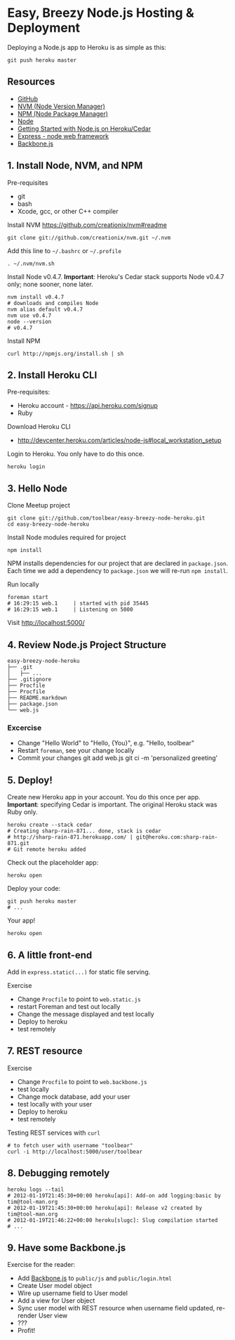 # Easy, Breezy Node.js Hosting & Deployment

Deploying a Node.js app to Heroku is as simple as this:

    git push heroku master


## Resources

* [GitHub](https://github.com/)
* [NVM (Node Version Manager)](https://github.com/creationix/nvm#readme)
* [NPM (Node Package Manager)](http://npmjs.org/)
* [Node](http://nodejs.org/)
* [Getting Started with Node.js on Heroku/Cedar](http://devcenter.heroku.com/articles/node-js)
* [Express - node web framework](http://expressjs.com/)
* [Backbone.js](http://documentcloud.github.com/backbone/)

## 1. Install Node, NVM, and NPM

Pre-requisites

* git
* bash
* Xcode, gcc, or other C++ compiler

Install NVM https://github.com/creationix/nvm#readme

    git clone git://github.com/creationix/nvm.git ~/.nvm
    
Add this line to `~/.bashrc` or `~/.profile`

    . ~/.nvm/nvm.sh

Install Node v0.4.7. **Important**: Heroku's Cedar stack supports Node v0.4.7 only; none sooner, none later.

    nvm install v0.4.7
    # downloads and compiles Node
    nvm alias default v0.4.7
    nvm use v0.4.7
    node --version
    # v0.4.7

Install NPM

    curl http://npmjs.org/install.sh | sh

## 2. Install Heroku CLI

Pre-requisites:

* Heroku account - https://api.heroku.com/signup
* Ruby

Download Heroku CLI

* http://devcenter.heroku.com/articles/node-js#local_workstation_setup

Login to Heroku. You only have to do this once.

    heroku login

## 3. Hello Node

Clone Meetup project

    git clone git://github.com/toolbear/easy-breezy-node-heroku.git
    cd easy-breezy-node-heroku

Install Node modules required for project

    npm install

NPM installs dependencies for our project that are declared in `package.json`. Each time we add a dependency
to `package.json` we will re-run `npm install`.

Run locally

    foreman start
    # 16:29:15 web.1     | started with pid 35445
    # 16:29:15 web.1     | Listening on 5000

Visit [http://localhost:5000/](http://localhost:5000/)

## 4. Review Node.js Project Structure

    easy-breezy-node-heroku
    ├── .git
    │   ├── ...
    ├── .gitignore
    ├── Procfile
    ├── Procfile
    ├── README.markdown
    ├── package.json
    └── web.js

### Excercise

* Change "Hello World" to "Hello, {You}", e.g. "Hello, toolbear"
* Restart `foreman`, see your change locally
* Commit your changes
        git add web.js
        git ci -m 'personalized greeting'

## 5. Deploy!

Create new Heroku app in your account. You do this once per app. **Important**: specifying Cedar is important. The original Heroku stack was Ruby only.

    heroku create --stack cedar
    # Creating sharp-rain-871... done, stack is cedar
    # http://sharp-rain-871.herokuapp.com/ | git@heroku.com:sharp-rain-871.git
    # Git remote heroku added
    
Check out the placeholder app:

    heroku open

Deploy your code:

    git push heroku master
    # ...

Your app!

    heroku open
    
## 6. A little front-end

Add in `express.static(...)` for static file serving.

Exercise

* Change `Procfile` to point to `web.static.js`
* restart Foreman and test out locally
* Change the message displayed and test locally
* Deploy to heroku
* test remotely

## 7. REST resource

Exercise

* Change `Procfile` to point to `web.backbone.js`
* test locally
* Change mock database, add your user
* test locally with your user
* Deploy to heroku
* test remotely

Testing REST services with `curl`

    # to fetch user with username "toolbear"
    curl -i http://localhost:5000/user/toolbear

## 8. Debugging remotely

    heroku logs --tail
    # 2012-01-19T21:45:30+00:00 heroku[api]: Add-on add logging:basic by tim@tool-man.org
    # 2012-01-19T21:45:30+00:00 heroku[api]: Release v2 created by tim@tool-man.org
    # 2012-01-19T21:46:22+00:00 heroku[slugc]: Slug compilation started
    # ...


## 9. Have some Backbone.js

Exercise for the reader:

* Add [Backbone.js](http://documentcloud.github.com/backbone/) to `public/js` and `public/login.html`
* Create User model object
* Wire up username field to User model
* Add a view for User object
* Sync user model with REST resource when username field updated, re-render User view
* ???
* Profit!

